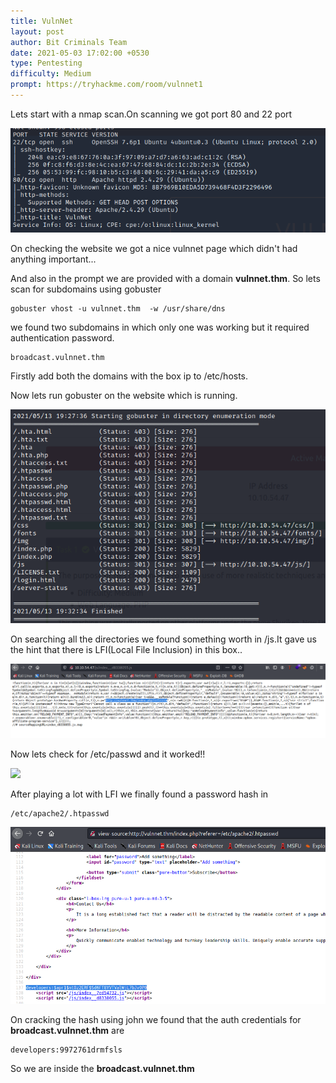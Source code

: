 ```yaml
---
title: VulnNet
layout: post
author: Bit Criminals Team
date: 2021-05-03 17:02:00 +0530
type: Pentesting
difficulty: Medium
prompt: https://tryhackme.com/room/vulnnet1
---
```


Lets start with a nmap scan.On scanning we got port 80 and 22 port 

![](/images/D4rkDemian/vulnet.png)

On checking the website we got a nice vulnnet page which didn't had anything important...

And also in the prompt we are provided with a domain **vulnnet.thm**. So lets scan for subdomains using gobuster 

```shell
gobuster vhost -u vulnnet.thm  -w /usr/share/dns 
```

we found two subdomains in which only one was working but it required authentication password.

```
broadcast.vulnnet.thm
```

Firstly add both the domains with the box ip to /etc/hosts.

Now lets run gobuster on the website which is running.

![](/images/D4rkDemian/vulnet2.png)

On searching all the directories we found something worth in /js.It gave us the hint that there is LFI(Local File Inclusion) in this box..

![](/images/D4rkDemian/vulnet3.png)

Now lets check for /etc/passwd and it worked!!

![](/images/vulnet4.png)

After playing a lot with LFI we finally found a password hash in 
```
/etc/apache2/.htpasswd
```
![](/images/D4rkDemian/vulnet5.png)

On cracking the hash using john we found that the auth credentials for **broadcast.vulnnet.thm** are 

```
developers:9972761drmfsls
```

So we are inside the **broadcast.vulnnet.thm**

